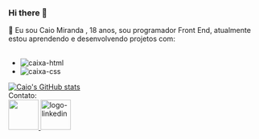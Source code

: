 ### Hi there 👋


:bell: Eu sou Caio Miranda , 18 anos, sou programador Front End, atualmente estou aprendendo e desenvolvendo projetos com:
<br>
<br>
  - <img src="https://img.shields.io/badge/HTML5-E34F26?style=for-the-badge&logo=html5&logoColor=white" alt="caixa-html">
  - <img alt="caixa-css" src="https://img.shields.io/badge/CSS3-1572B6?style=for-the-badge&logo=css3&logoColor=white">
  
 [![Caio's GitHub stats](https://github-readme-stats.vercel.app/api?username=caioclm04&show_icons=true&theme=dracula)](https://github.com/anuraghazra/github-readme-stats)
 <br>
 Contato:
 <br>
 <a href="https://www.instagram.com/caioclm.04/" target="_blank">
 <img width="60px" height="60px" src="https://encrypted-tbn0.gstatic.com/images?q=tbn:ANd9GcSOCJVtcHhlj5sb0mr8YGEcEpqynAqSmxzHUg&usqp=CAU">
 <a target="_blank" href="https://www.linkedin.com/in/caio-miranda-ofc/"/>
 <img width="60px" height="60px" src="https://www.iconsdb.com/icons/preview/red/linkedin-6-xxl.png" alt="logo-linkedin">
